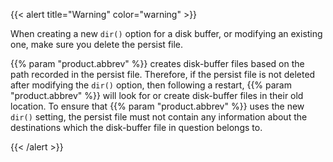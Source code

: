 ---
---
<!-- DISCLAIMER: This file is based on the syslog-ng Open Source Edition documentation https://github.com/balabit/syslog-ng-ose-guides/commit/2f4a52ee61d1ea9ad27cb4f3168b95408fddfdf2 and is used under the terms of The syslog-ng Open Source Edition Documentation License. The file has been modified by Axoflow. -->
{{< alert title="Warning" color="warning" >}}

When creating a new `dir()` option for a disk buffer, or modifying an existing one, make sure you delete the persist file.

{{% param "product.abbrev" %}} creates disk-buffer files based on the path recorded in the persist file. Therefore, if the persist file is not deleted after modifying the `dir()` option, then following a restart, {{% param "product.abbrev" %}} will look for or create disk-buffer files in their old location. To ensure that {{% param "product.abbrev" %}} uses the new `dir()` setting, the persist file must not contain any information about the destinations which the disk-buffer file in question belongs to.

{{< /alert >}}
